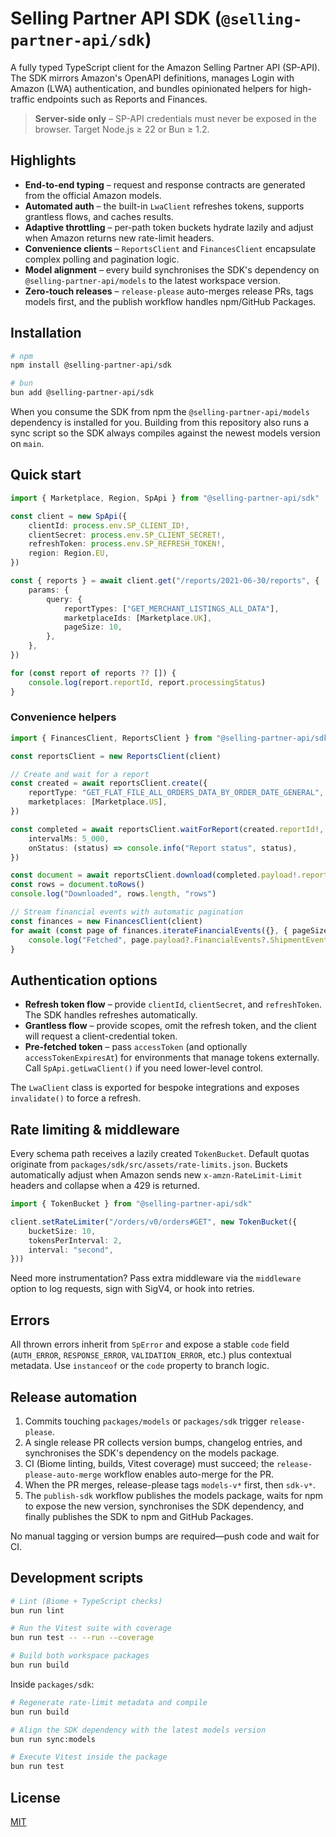 # Selling Partner API SDK (`@selling-partner-api/sdk`)

A fully typed TypeScript client for the Amazon Selling Partner API (SP-API). The SDK mirrors Amazon's OpenAPI definitions, manages Login with Amazon (LWA) authentication, and bundles opinionated helpers for high-traffic endpoints such as Reports and Finances.

> **Server-side only** – SP-API credentials must never be exposed in the browser. Target Node.js ≥ 22 or Bun ≥ 1.2.

## Highlights

- **End-to-end typing** – request and response contracts are generated from the official Amazon models.
- **Automated auth** – the built-in `LwaClient` refreshes tokens, supports grantless flows, and caches results.
- **Adaptive throttling** – per-path token buckets hydrate lazily and adjust when Amazon returns new rate-limit headers.
- **Convenience clients** – `ReportsClient` and `FinancesClient` encapsulate complex polling and pagination logic.
- **Model alignment** – every build synchronises the SDK's dependency on `@selling-partner-api/models` to the latest workspace version.
- **Zero-touch releases** – `release-please` auto-merges release PRs, tags models first, and the publish workflow handles npm/GitHub Packages.

## Installation

```bash
# npm
npm install @selling-partner-api/sdk

# bun
bun add @selling-partner-api/sdk
```

When you consume the SDK from npm the `@selling-partner-api/models` dependency is installed for you. Building from this repository also runs a sync script so the SDK always compiles against the newest models version on `main`.

## Quick start

```ts
import { Marketplace, Region, SpApi } from "@selling-partner-api/sdk"

const client = new SpApi({
    clientId: process.env.SP_CLIENT_ID!,
    clientSecret: process.env.SP_CLIENT_SECRET!,
    refreshToken: process.env.SP_REFRESH_TOKEN!,
    region: Region.EU,
})

const { reports } = await client.get("/reports/2021-06-30/reports", {
    params: {
        query: {
            reportTypes: ["GET_MERCHANT_LISTINGS_ALL_DATA"],
            marketplaceIds: [Marketplace.UK],
            pageSize: 10,
        },
    },
})

for (const report of reports ?? []) {
    console.log(report.reportId, report.processingStatus)
}
```

### Convenience helpers

```ts
import { FinancesClient, ReportsClient } from "@selling-partner-api/sdk"

const reportsClient = new ReportsClient(client)

// Create and wait for a report
const created = await reportsClient.create({
    reportType: "GET_FLAT_FILE_ALL_ORDERS_DATA_BY_ORDER_DATE_GENERAL",
    marketplaces: [Marketplace.US],
})

const completed = await reportsClient.waitForReport(created.reportId!, {
    intervalMs: 5_000,
    onStatus: (status) => console.info("Report status", status),
})

const document = await reportsClient.download(completed.payload!.reportDocumentId!, { decompress: true })
const rows = document.toRows()
console.log("Downloaded", rows.length, "rows")

// Stream financial events with automatic pagination
const finances = new FinancesClient(client)
for await (const page of finances.iterateFinancialEvents({}, { pageSize: 100, delayMs: 250 })) {
    console.log("Fetched", page.payload?.FinancialEvents?.ShipmentEventList?.length ?? 0, "shipment events")
}
```

## Authentication options

- **Refresh token flow** – provide `clientId`, `clientSecret`, and `refreshToken`. The SDK handles refreshes automatically.
- **Grantless flow** – provide scopes, omit the refresh token, and the client will request a client-credential token.
- **Pre-fetched token** – pass `accessToken` (and optionally `accessTokenExpiresAt`) for environments that manage tokens externally. Call `SpApi.getLwaClient()` if you need lower-level control.

The `LwaClient` class is exported for bespoke integrations and exposes `invalidate()` to force a refresh.

## Rate limiting & middleware

Every schema path receives a lazily created `TokenBucket`. Default quotas originate from `packages/sdk/src/assets/rate-limits.json`. Buckets automatically adjust when Amazon sends new `x-amzn-RateLimit-Limit` headers and collapse when a 429 is returned.

```ts
import { TokenBucket } from "@selling-partner-api/sdk"

client.setRateLimiter("/orders/v0/orders#GET", new TokenBucket({
    bucketSize: 10,
    tokensPerInterval: 2,
    interval: "second",
}))
```

Need more instrumentation? Pass extra middleware via the `middleware` option to log requests, sign with SigV4, or hook into retries.

## Errors

All thrown errors inherit from `SpError` and expose a stable `code` field (`AUTH_ERROR`, `RESPONSE_ERROR`, `VALIDATION_ERROR`, etc.) plus contextual metadata. Use `instanceof` or the `code` property to branch logic.

## Release automation

1. Commits touching `packages/models` or `packages/sdk` trigger `release-please`.
2. A single release PR collects version bumps, changelog entries, and synchronises the SDK's dependency on the models package.
3. CI (Biome linting, builds, Vitest coverage) must succeed; the `release-please-auto-merge` workflow enables auto-merge for the PR.
4. When the PR merges, release-please tags `models-v*` first, then `sdk-v*`.
5. The `publish-sdk` workflow publishes the models package, waits for npm to expose the new version, synchronises the SDK dependency, and finally publishes the SDK to npm and GitHub Packages.

No manual tagging or version bumps are required—push code and wait for CI.

## Development scripts

```bash
# Lint (Biome + TypeScript checks)
bun run lint

# Run the Vitest suite with coverage
bun run test -- --run --coverage

# Build both workspace packages
bun run build
```

Inside `packages/sdk`:

```bash
# Regenerate rate-limit metadata and compile
bun run build

# Align the SDK dependency with the latest models version
bun run sync:models

# Execute Vitest inside the package
bun run test
```

## License

[MIT](../../LICENSE)
